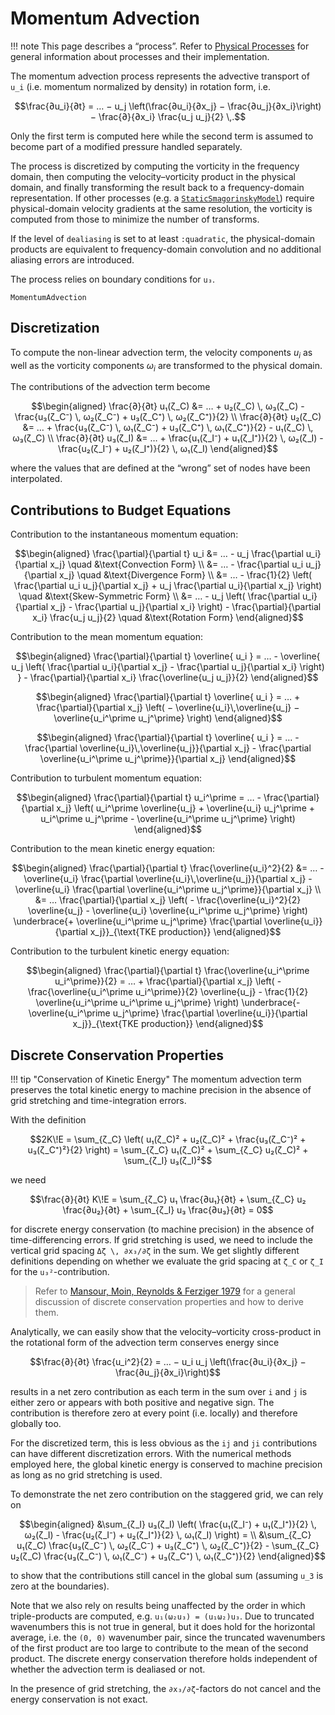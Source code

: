 # Momentum Advection

!!! note
    This page describes a “process”. Refer to [Physical Processes](@ref) for general information about processes and their implementation.

The momentum advection process represents the advective transport of ``u_i`` (i.e. momentum normalized by density) in rotation form, i.e.

```math
\frac{∂u_i}{∂t} = … − u_j \left(\frac{∂u_i}{∂x_j} − \frac{∂u_j}{∂x_i}\right)
− \frac{∂}{∂x_i} \frac{u_j u_j}{2} \,.
```

Only the first term is computed here while the second term is assumed to become part of a modified pressure handled separately.

The process is discretized by computing the vorticity in the frequency domain, then computing the velocity–vorticity product in the physical domain, and finally transforming the result back to a frequency-domain representation.
If other processes (e.g. a [`StaticSmagorinskyModel`](@ref)) require physical-domain velocity gradients at the same resolution, the vorticity is computed from those to minimize the number of transforms.

If the level of `dealiasing` is set to at least `:quadratic`, the physical-domain products are equivalent to frequency-domain convolution and no additional aliasing errors are introduced.

The process relies on boundary conditions for ``u₃``.

```@docs
MomentumAdvection
```


## Discretization

To compute the non-linear advection term, the velocity components $u_i$ as well as the vorticity components $ω_i$ are transformed to the physical domain.

The contributions of the advection term become

```math
\begin{aligned}
\frac{∂}{∂t} u₁(ζ_C) &= … + u₂(ζ_C) \, ω₃(ζ_C) - \frac{u₃(ζ_C⁻) \, ω₂(ζ_C⁻) + u₃(ζ_C⁺) \, ω₂(ζ_C⁺)}{2}
\\
\frac{∂}{∂t} u₂(ζ_C) &= … + \frac{u₃(ζ_C⁻) \, ω₁(ζ_C⁻) + u₃(ζ_C⁺) \, ω₁(ζ_C⁺)}{2} - u₁(ζ_C) \, ω₃(ζ_C)
\\
\frac{∂}{∂t} u₃(ζ_I) &= … + \frac{u₁(ζ_I⁻) + u₁(ζ_I⁺)}{2} \, ω₂(ζ_I) - \frac{u₂(ζ_I⁻) + u₂(ζ_I⁺)}{2} \, ω₁(ζ_I)
\end{aligned}
```

where the values that are defined at the “wrong” set of nodes have been interpolated.


## Contributions to Budget Equations

Contribution to the instantaneous momentum equation:

```math
\begin{aligned}
  \frac{\partial}{\partial t} u_i &= …
  - u_j \frac{\partial u_i}{\partial x_j}
  \quad &\text{Convection Form}
  \\ &= …
  - \frac{\partial u_i u_j}{\partial x_j}
  \quad &\text{Divergence Form}
  \\ &= …
  - \frac{1}{2} \left(
    \frac{\partial u_i u_j}{\partial x_j}
    + u_j \frac{\partial u_i}{\partial x_j}
  \right)
  \quad &\text{Skew-Symmetric Form}
  \\ &= …
  - u_j \left( \frac{\partial u_i}{\partial x_j} - \frac{\partial u_j}{\partial x_i} \right)
  - \frac{\partial}{\partial x_i} \frac{u_j u_j}{2}
  \quad &\text{Rotation Form}
\end{aligned}
```

Contribution to the mean momentum equation:

```math
\begin{aligned}
  \frac{\partial}{\partial t} \overline{ u_i } = …
  - \overline{ u_j \left( \frac{\partial u_i}{\partial x_j} - \frac{\partial u_j}{\partial x_i} \right) }
  - \frac{\partial}{\partial x_i} \frac{\overline{u_j u_j}}{2}
\end{aligned}
```

```math
\begin{aligned}
  \frac{\partial}{\partial t} \overline{ u_i } = …
  + \frac{\partial}{\partial x_j} \left(
  − \overline{u_i}\,\overline{u_j}
  − \overline{u_i^\prime u_j^\prime}
  \right)
\end{aligned}
```

```math
\begin{aligned}
  \frac{\partial}{\partial t} \overline{ u_i } = …
  - \frac{\partial \overline{u_i}\,\overline{u_j}}{\partial x_j}
  - \frac{\partial \overline{u_i^\prime u_j^\prime}}{\partial x_j}
\end{aligned}
```

Contribution to turbulent momentum equation:

```math
\begin{aligned}
  \frac{\partial}{\partial t} u_i^\prime = …
  - \frac{\partial}{\partial x_j} \left(
    u_i^\prime \overline{u_j}
    + \overline{u_i} u_j^\prime
    + u_i^\prime u_j^\prime
    - \overline{u_i^\prime u_j^\prime}
  \right)
\end{aligned}
```

Contribution to the mean kinetic energy equation:

```math
\begin{aligned}
  \frac{\partial}{\partial t} \frac{\overline{u_i}^2}{2} &= …
  - \overline{u_i} \frac{\partial \overline{u_i}\,\overline{u_j}}{\partial x_j}
  - \overline{u_i} \frac{\partial \overline{u_i^\prime u_j^\prime}}{\partial x_j}
  \\ &= …
  \frac{\partial}{\partial x_j} \left(
    - \frac{\overline{u_i}^2}{2} \overline{u_j}
    - \overline{u_i} \overline{u_i^\prime u_j^\prime}
  \right)
  \underbrace{+ \overline{u_i^\prime u_j^\prime} \frac{\partial \overline{u_i}}{\partial x_j}}_{\text{TKE production}}
\end{aligned}
```

Contribution to the turbulent kinetic energy equation:

```math
\begin{aligned}
  \frac{\partial}{\partial t} \frac{\overline{u_i^\prime u_i^\prime}}{2} = …
  + \frac{\partial}{\partial x_j} \left(
    - \frac{\overline{u_i^\prime u_i^\prime}}{2} \overline{u_j}
    - \frac{1}{2} \overline{u_i^\prime u_i^\prime u_j^\prime}
  \right)
  \underbrace{- \overline{u_i^\prime u_j^\prime} \frac{\partial \overline{u_i}}{\partial x_j}}_{\text{TKE production}}
\end{aligned}
```


## Discrete Conservation Properties

!!! tip "Conservation of Kinetic Energy"
    The momentum advection term preserves the total kinetic energy to machine precision in the absence of grid stretching and time-integration errors.

With the definition

```math
2K\!E = \sum_{ζ_C} \left( u₁(ζ_C)² + u₂(ζ_C)² + \frac{u₃(ζ_C⁻)² + u₃(ζ_C⁺)²}{2} \right)
= \sum_{ζ_C} u₁(ζ_C)² + \sum_{ζ_C} u₂(ζ_C)² + \sum_{ζ_I} u₃(ζ_I)²
```

we need

```math
\frac{∂}{∂t} K\!E = \sum_{ζ_C} u₁ \frac{∂u₁}{∂t} + \sum_{ζ_C} u₂ \frac{∂u₂}{∂t} + \sum_{ζ_I} u₃ \frac{∂u₃}{∂t} = 0
```

for discrete energy conservation (to machine precision) in the absence of time-differencing errors.
If grid stretching is used, we need to include the vertical grid spacing ``Δζ \, ∂x₃/∂ζ`` in the sum.
We get slightly different definitions depending on whether we evaluate the grid spacing at ``ζ_C`` or ``ζ_I`` for the ``u₃²``-contribution.

> Refer to [Mansour, Moin, Reynolds & Ferziger 1979](https://doi.org/10.1007/978-3-642-46395-2_29) for a general discussion of discrete conservation properties and how to derive them.

Analytically, we can easily show that the velocity–vorticity cross-product in the rotational form of the advection term conserves energy since

```math
\frac{∂}{∂t} \frac{u_i^2}{2} = … − u_i u_j \left(\frac{∂u_i}{∂x_j} − \frac{∂u_j}{∂x_i}\right)
```

results in a net zero contribution as each term in the sum over ``i`` and ``j`` is either zero or appears with both positive and negative sign.
The contribution is therefore zero at every point (i.e. locally) and therefore globally too.

For the discretized term, this is less obvious as the ``ij`` and ``ji`` contributions can have different discretization errors.
With the numerical methods employed here, the global kinetic energy is conserved to machine precision as long as no grid stretching is used.

To demonstrate the net zero contribution on the staggered grid, we can rely on

```math
\begin{aligned}
&\sum_{ζ_I} u₃(ζ_I) \left( \frac{u₁(ζ_I⁻) + u₁(ζ_I⁺)}{2} \, ω₂(ζ_I) - \frac{u₂(ζ_I⁻) + u₂(ζ_I⁺)}{2} \, ω₁(ζ_I) \right)
= \\
&\sum_{ζ_C} u₁(ζ_C) \frac{u₃(ζ_C⁻) \, ω₂(ζ_C⁻) + u₃(ζ_C⁺) \, ω₂(ζ_C⁺)}{2}
- \sum_{ζ_C} u₂(ζ_C) \frac{u₃(ζ_C⁻) \, ω₁(ζ_C⁻) + u₃(ζ_C⁺) \, ω₁(ζ_C⁺)}{2}
\end{aligned}
```

to show that the contributions still cancel in the global sum (assuming ``u_3`` is zero at the boundaries).

Note that we also rely on results being unaffected by the order in which triple-products are computed, e.g. ``u₁(ω₂u₃) = (u₁ω₂)u₃``.
Due to truncated wavenumbers this is not true in general, but it does hold for the horizontal average, i.e. the ``(0, 0)`` wavenumber pair, since the truncated wavenumbers of the first product are too large to contribute to the mean of the second product.
The discrete energy conservation therefore holds independent of whether the advection term is dealiased or not.

In the presence of grid stretching, the ``∂x₃/∂ζ``-factors do not cancel and the energy conservation is not exact.
